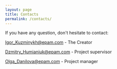 ```yaml
---
layout: page
title: Contacts
permalink: /contacts/
---
```


If you have any question, don't hesitate to contact:

<Igor_Kuzminykh@epam.com> - The Creator

<Dzmitry_Humianiuk@epam.com> - Project supervisor

<Olga_Danilova@epam.com> - Project manager